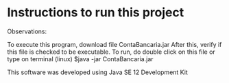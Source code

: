# Instructions to run this project

Observations:

To execute this program, download file ContaBancaria.jar
After this, verify if this file is checked to be executable.
To run, do double click on this file or type on terminal (linux)
  $java -jar ContaBancaria.jar
  
This software was developed using Java SE 12 Development Kit
